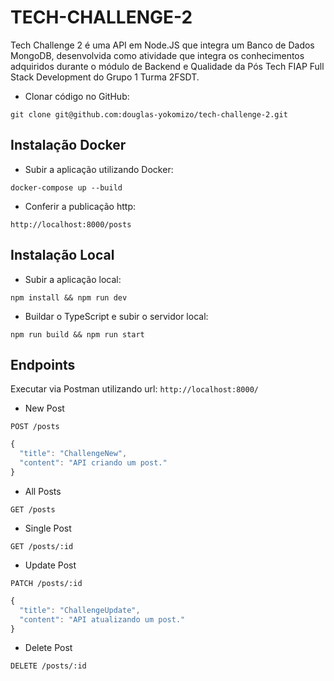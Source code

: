 # TECH-CHALLENGE-2

Tech Challenge 2 é uma API em Node.JS que integra um Banco de Dados MongoDB, desenvolvida como atividade que integra os conhecimentos adquiridos durante o módulo de Backend e Qualidade da Pós Tech FIAP Full Stack Development do Grupo 1 Turma 2FSDT.

- Clonar código no GitHub:

`git clone git@github.com:douglas-yokomizo/tech-challenge-2.git`

## Instalação Docker

- Subir a aplicação utilizando Docker:

`docker-compose up --build`

- Conferir a publicação http:

`http://localhost:8000/posts`

## Instalação Local

- Subir a aplicação local:

`npm install && npm run dev`

- Buildar o TypeScript e subir o servidor local:

`npm run build && npm run start`

## Endpoints

Executar via Postman utilizando url: `http://localhost:8000/`

- New Post

`POST /posts`

```typescript
{
  "title": "ChallengeNew",
  "content": "API criando um post."
}
```

- All Posts

`GET /posts`

- Single Post

`GET /posts/:id`

- Update Post

`PATCH /posts/:id`

```typescript
{
  "title": "ChallengeUpdate",
  "content": "API atualizando um post."
}
```

- Delete Post

`DELETE /posts/:id`
